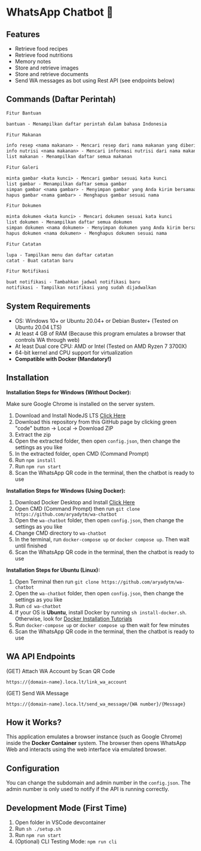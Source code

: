 # WhatsApp Chatbot 🤖

## Features

- Retrieve food recipes
- Retrieve food nutritions
- Memory notes
- Store and retrieve images
- Store and retrieve documents
- Send WA messages as bot using Rest API (see endpoints below)

## Commands (Daftar Perintah)

```txt
Fitur Bantuan

bantuan - Menampilkan daftar perintah dalam bahasa Indonesia

Fitur Makanan

info resep <nama makanan> - Mencari resep dari nama makanan yang diberikan
info nutrisi <nama makanan> - Mencari informasi nutrisi dari nama makanan yang diberikan
list makanan - Menampilkan daftar semua makanan

Fitur Galeri

minta gambar <kata kunci> - Mencari gambar sesuai kata kunci
list gambar - Menampilkan daftar semua gambar
simpan gambar <nama gambar> - Menyimpan gambar yang Anda kirim bersamaan dengan perintah
hapus gambar <nama gambar> - Menghapus gambar sesuai nama

Fitur Dokumen

minta dokumen <kata kunci> - Mencari dokumen sesuai kata kunci
list dokumen - Menampilkan daftar semua dokumen
simpan dokumen <nama dokumen> - Menyimpan dokumen yang Anda kirim bersamaan dengan perintah
hapus dokumen <nama dokumen> - Menghapus dokumen sesuai nama

Fitur Catatan

lupa - Tampilkan menu dan daftar catatan
catat - Buat catatan baru

Fitur Notifikasi

buat notifikasi - Tambahkan jadwal notifikasi baru
notifikasi - Tampilkan notifikasi yang sudah dijadwalkan
```

## System Requirements

- OS: Windows 10+ or Ubuntu 20.04+ or Debian Buster+ (Tested on Ubuntu 20.04 LTS)
- At least 4 GB of RAM (Because this program emulates a browser that controls WA through web)
- At least Dual core CPU: AMD or Intel (Tested on AMD Ryzen 7 3700X)
- 64-bit kernel and CPU support for virtualization
- **Compatible with Docker (Mandatory!)**


## Installation

**Installation Steps for Windows (Without Docker):**

Make sure Google Chrome is installed on the server system.

1. Download and Install NodeJS LTS [Click Here](https://nodejs.org/en/download)
2. Download this repository from this GitHub page by clicking green "code" button -> Local -> Download ZIP
3. Extract the zip
4. Open the extracted folder, then open `config.json`, then change the settings as you like
5. In the extracted folder, open CMD (Command Prompt)
6. Run `npm install`
7. Run `npm run start`
8. Scan the WhatsApp QR code in the terminal, then the chatbot is ready to use

**Installation Steps for Windows (Using Docker):**

1. Download Docker Desktop and Install [Click Here](https://www.docker.com/products/docker-desktop/)
2. Open CMD (Command Prompt) then run `git clone https://github.com/aryadytm/wa-chatbot`
3. Open the `wa-chatbot` folder, then open `config.json`, then change the settings as you like
4. Change CMD directory to `wa-chatbot`
5. In the terminal, run `docker-compose up` or `docker compose up`. Then wait until finished
6. Scan the WhatsApp QR code in the terminal, then the chatbot is ready to use

**Installation Steps for Ubuntu (Linux):**

1. Open Terminal then run `git clone https://github.com/aryadytm/wa-chatbot`
2. Open the `wa-chatbot` folder, then open `config.json`, then change the settings as you like
3. Run `cd wa-chatbot`
4. If your OS is **Ubuntu**, install Docker by running `sh install-docker.sh`. Otherwise, look for [Docker Installation Tutorials](https://docs.docker.com/engine/install/)
5. Run `docker-compose up` or `docker compose up` then wait for few minutes
6. Scan the WhatsApp QR code in the terminal, then the chatbot is ready to use


## WA API Endpoints

(GET) Attach WA Account by Scan QR Code
```
https://{domain-name}.loca.lt/link_wa_account
```

(GET) Send WA Message
```
https://{domain-name}.loca.lt/send_wa_message/{WA number}/{Message}
```


## How it Works?

This application emulates a browser instance (such as Google Chrome) inside the **Docker Container** system. 
The browser then opens WhatsApp Web and interacts using the web interface via emulated browser.


## Configuration

You can change the subdomain and admin number in the `config.json`. The admin number is only used to notify if the API is running correctly.


## Development Mode (First Time)

1. Open folder in VSCode devcontainer
2. Run `sh ./setup.sh`
3. Run `npm run start`
4. (Optional) CLI Testing Mode: `npm run cli`
